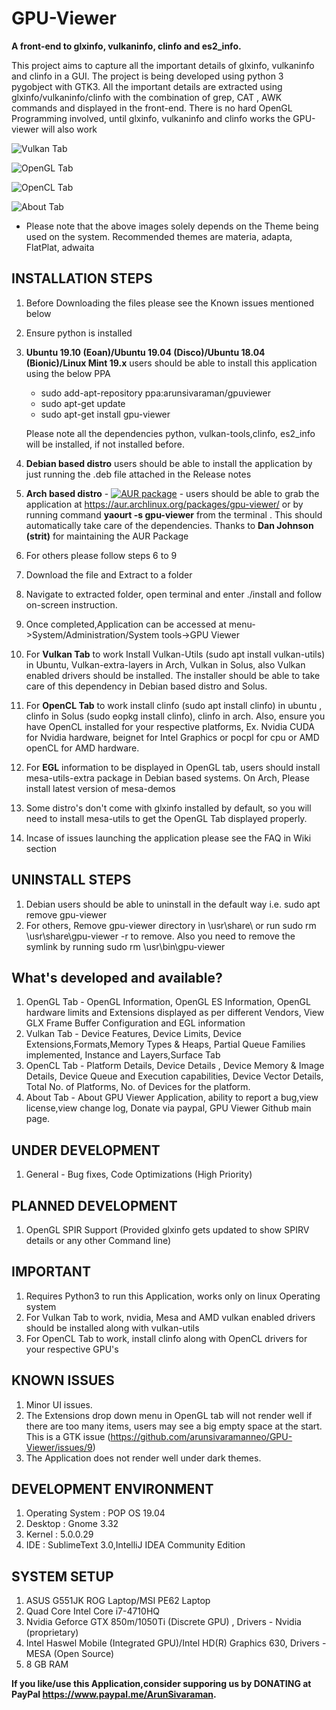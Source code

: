 ﻿# GPU-Viewer
**A front-end to glxinfo, vulkaninfo, clinfo and es2_info.** 


This project aims to capture all the important details of glxinfo, vulkaninfo and clinfo in a GUI. The project is being developed using python 3 pygobject with GTK3. All the important details are extracted using glxinfo/vulkaninfo/clinfo with the combination of grep, CAT , AWK commands and displayed in the front-end. There is no hard OpenGL Programming involved, until glxinfo, vulkaninfo and clinfo works the GPU-viewer will also work




![Vulkan Tab](https://user-images.githubusercontent.com/30646692/70848074-49af2780-1e64-11ea-9394-1aaa8a308153.png)

![OpenGL Tab](https://user-images.githubusercontent.com/30646692/70848083-56338000-1e64-11ea-934a-e23dd7cb2c3d.png)

![OpenCL Tab](https://user-images.githubusercontent.com/30646692/70848086-5c296100-1e64-11ea-8867-3e3d2cd403a6.png)

![About Tab](https://user-images.githubusercontent.com/30646692/70848087-5e8bbb00-1e64-11ea-9e8b-5594869e2617.png)



* Please note that the above images solely depends on the Theme being used on the system. Recommended themes are materia, adapta, FlatPlat, adwaita

## INSTALLATION STEPS 

1. Before Downloading the files please see the Known issues mentioned below
2. Ensure python is installed
3. **Ubuntu 19.10 (Eoan)/Ubuntu 19.04 (Disco)/Ubuntu 18.04 (Bionic)/Linux Mint 19.x** users should be able to install this application using the below PPA

    * sudo add-apt-repository ppa:arunsivaraman/gpuviewer
    * sudo apt-get update
    * sudo apt-get install gpu-viewer
    
    Please note all the dependencies python, vulkan-tools,clinfo, es2_info will be installed, if not installed before.
    
4. **Debian based distro** users should be able to install the application by just running the .deb file attached in the Release notes
5. **Arch based distro** - 	[![AUR package](https://repology.org/badge/version-for-repo/aur/gpu-viewer.svg)](https://repology.org/metapackage/gpu-viewer) - users should be able to grab the application at https://aur.archlinux.org/packages/gpu-viewer/ or by running command **yaourt -s gpu-viewer** from the terminal . This should automatically take care of the dependencies. Thanks to **Dan Johnson (strit)** for maintaining the AUR Package
6. For others please follow steps 6 to 9
7. Download the file and Extract to a folder
8. Navigate to extracted folder, open terminal and enter ./install and follow on-screen instruction.
9. Once completed,Application can be accessed at menu->System/Administration/System tools->GPU Viewer
10. For **Vulkan Tab** to work Install Vulkan-Utils (sudo apt install vulkan-utils) in Ubuntu, Vulkan-extra-layers in Arch, Vulkan in Solus, also Vulkan enabled drivers should be installed.
The installer should be able to take care of this dependency in Debian based distro and Solus. 
11. For **OpenCL Tab** to work install clinfo (sudo apt install clinfo) in ubuntu , clinfo in Solus (sudo eopkg install clinfo), clinfo in arch. Also, ensure you have OpenCL installed for your respective platforms, Ex. Nvidia CUDA for Nvidia hardware, beignet for Intel Graphics or pocpl for cpu or AMD openCL for AMD hardware.
12. For **EGL** information to be displayed in OpenGL tab, users should install mesa-utils-extra package in Debian based systems. On Arch, Please install latest version of mesa-demos
12. Some distro's don't come with glxinfo installed by default, so you will need to install mesa-utils to get the OpenGL Tab displayed properly.
13. Incase of issues launching the application please see the FAQ in Wiki section

## UNINSTALL STEPS

1. Debian users should be able to uninstall in the default way i.e. sudo apt remove gpu-viewer
2. For others, Remove gpu-viewer directory in \usr\share\  or run sudo rm \usr\share\gpu-viewer -r to remove. Also you need to remove the symlink by running sudo rm \usr\bin\gpu-viewer

## What's developed and available?

1. OpenGL Tab - OpenGL Information, OpenGL ES Information, OpenGL hardware limits and Extensions displayed as per different Vendors, View GLX Frame Buffer Configuration and EGL information
2. Vulkan Tab - Device Features, Device Limits, Device Extensions,Formats,Memory Types & Heaps, Partial Queue Families implemented, Instance and Layers,Surface Tab
3. OpenCL Tab - Platform Details, Device Details , Device Memory & Image Details, Device Queue and Execution capabilities, Device Vector Details, Total No. of Platforms, No. of Devices for the platform.
4. About Tab - About GPU Viewer Application, ability to report a bug,view license,view change log, Donate via paypal, GPU Viewer Github main page.


## UNDER DEVELOPMENT

1. General - Bug fixes, Code Optimizations (High Priority)

## PLANNED DEVELOPMENT

1. OpenGL SPIR Support (Provided glxinfo gets updated to show SPIRV details or any other Command line)

## IMPORTANT

1. Requires Python3 to run this Application, works only on linux Operating system
2. For Vulkan Tab to work, nvidia, Mesa and AMD vulkan enabled drivers should be installed along with vulkan-utils
3. For OpenCL Tab to work, install clinfo along with OpenCL drivers for your respective GPU's

## KNOWN ISSUES

1. Minor UI issues.
2. The Extensions drop down menu in OpenGL tab will not render well if there are too many items, users may see a big empty space at the start. This is a GTK issue (https://github.com/arunsivaramanneo/GPU-Viewer/issues/9)
3. The Application does not render well under dark themes.

## DEVELOPMENT ENVIRONMENT

1. Operating System : POP OS 19.04
2. Desktop : Gnome 3.32
3. Kernel : 5.0.0.29
4. IDE : SublimeText 3.0,IntelliJ IDEA Community Edition


## SYSTEM SETUP

1. ASUS G551JK ROG Laptop/MSI PE62 Laptop
2. Quad Core Intel Core i7-4710HQ
3. Nvidia Geforce GTX 850m/1050Ti (Discrete GPU) , Drivers - Nvidia (proprietary)
4. Intel Haswel Mobile (Integrated GPU)/Intel HD(R) Graphics 630, Drivers - MESA (Open Source)
5. 8 GB RAM

**If you like/use this Application,consider supporing us by DONATING at PayPal https://www.paypal.me/ArunSivaraman.**
